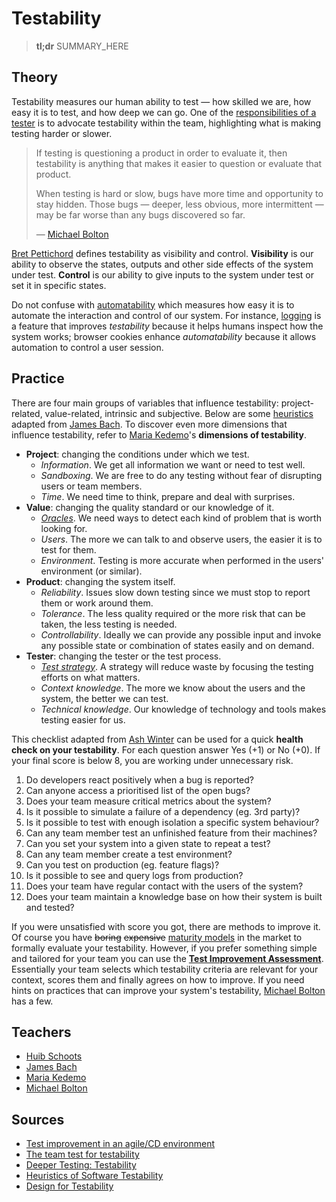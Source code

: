 # Testability

> **tl;dr** SUMMARY_HERE

## Theory

Testability measures our human ability to test — how skilled we are, how easy it is to test, and how deep we can go. One of the [responsibilities of a tester](/concepts/tester-responsibilities.md) is to advocate testability within the team, highlighting what is making testing harder or slower.

> If testing is questioning a product in order to evaluate it, then testability is anything that makes it easier to question or evaluate that product.
>
> When testing is hard or slow, bugs have more time and opportunity to stay hidden. Those bugs — deeper, less obvious, more intermittent — may be far worse than any bugs discovered so far.
>
> — [Michael Bolton](http://www.developsense.com/blog/2017/09/deeper-testing-3-testability/)

[Bret Pettichord](http://citeseerx.ist.psu.edu/viewdoc/download?doi=10.1.1.94.5966&rep=rep1&type=pdf) defines testability as visibility and control. **Visibility** is our ability to observe the states, outputs and other side effects of the system under test. **Control** is our ability to give inputs to the system under test or set it in specific states.

Do not confuse with [automatability](https://www.youtube.com/watch?v=gL8hmAH4ZGM) which measures how easy it is to automate the interaction and control of our system. For instance, [logging](/fields/logging.md) is a feature that improves *testability* because it helps humans inspect how the system works; browser cookies enhance *automatability* because it allows automation to control a user session.

## Practice

There are four main groups of variables that influence testability: project-related, value-related, intrinsic and subjective. Below are some [heuristics](/tools/heuristics.md) adapted from [James Bach](http://www.satisfice.com/tools/testable.pdf). To discover even more dimensions that influence testability, refer to [Maria Kedemo](https://mkedemo.wordpress.com/2015/11/22/dimensions-of-testability-v1-1/)'s **dimensions of testability**.

- **Project**: changing the conditions under which we test.
  - *Information*. We get all information we want or need to test well.
  - *Sandboxing*. We are free to do any testing without fear of disrupting users or team members.
  - *Time*. We need time to think, prepare and deal with surprises.
- **Value**: changing the quality standard or our knowledge of it.
  - *[Oracles](/tools/oracles.md)*. We need ways to detect each kind of problem that is worth looking for.
  - *Users*. The more we can talk to and observe users, the easier it is to test for them.
  - *Environment*. Testing is more accurate when performed in the users' environment (or similar).
- **Product**: changing the system itself.
  - *Reliability*. Issues slow down testing since we must stop to report them or work around them.
  - *Tolerance*. The less quality required or the more risk that can be taken, the less testing is needed.
  - *Controllability*. Ideally we can provide any possible input and invoke any possible state or combination of states easily and on demand. 
- **Tester**: changing the tester or the test process.
  - *[Test strategy](/tools/test-strategy.md)*. A strategy will reduce waste by focusing the testing efforts on what matters.
  - *Context knowledge*. The more we know about the users and the system, the better we can test.
  - *Technical knowledge*. Our knowledge of technology and tools makes testing easier for us.

This checklist adapted from [Ash Winter](https://testingisbelieving.blogspot.com/2017/08/the-team-test-for-testability.html) can be used for a quick **health check on your testability**. For each question answer Yes (+1) or No (+0). If your final score is below 8, you are working under unnecessary risk.

1. Do developers react positively when a bug is reported?
1. Can anyone access a prioritised list of the open bugs?
1. Does your team measure critical metrics about the system?
1. Is it possible to simulate a failure of a dependency (eg. 3rd party)?
1. Is it possible to test with enough isolation a specific system behaviour?
1. Can any team member test an unfinished feature from their machines?
1. Can you set your system into a given state to repeat a test?
1. Can any team member create a test environment?
1. Can you test on production (eg. feature flags)?
1. Is it possible to see and query logs from production?
1. Does your team have regular contact with the users of the system?
1. Does your team maintain a knowledge base on how their system is built and tested?

If you were unsatisfied with score you got, there are methods to improve it. Of course you have ~~boring~~ ~~expensive~~ [maturity models](https://www.tmmi.org/tmmi-documents/#) in the market to formally evaluate your testability. However, if you prefer something simple and tailored for your team you can use the [**Test Improvement Assessment**](http://www.huibschoots.nl/wordpress/wp-content/uploads/2017/02/Test-Improvement-Huib-Schoots-Joep-Schuurkes.pdf). Essentially your team selects which testability criteria are relevant for your context, scores them and finally agrees on how to improve. If you need hints on practices that can improve your system's testability, [Michael Bolton](http://www.developsense.com/blog/2009/07/testability/) has a few.

## Teachers

- [Huib Schoots](https://twitter.com/huibschoots)
- [James Bach](https://vimeo.com/78912852)
- [Maria Kedemo](https://mkedemo.wordpress.com/2015/11/22/dimensions-of-testability-v1-1/)
- [Michael Bolton](http://www.developsense.com/blog/category/testability/)

## Sources

- [Test improvement in an agile/CD environment](http://www.huibschoots.nl/wordpress/?p=2543)
- [The team test for testability](https://testingisbelieving.blogspot.com/2017/08/the-team-test-for-testability.html)
- [Deeper Testing: Testability](http://www.developsense.com/blog/2017/09/deeper-testing-3-testability/)
- [Heuristics of Software Testability](http://www.satisfice.com/tools/testable.pdf)
- [Design for Testability](http://citeseerx.ist.psu.edu/viewdoc/download?doi=10.1.1.94.5966&rep=rep1&type=pdf)